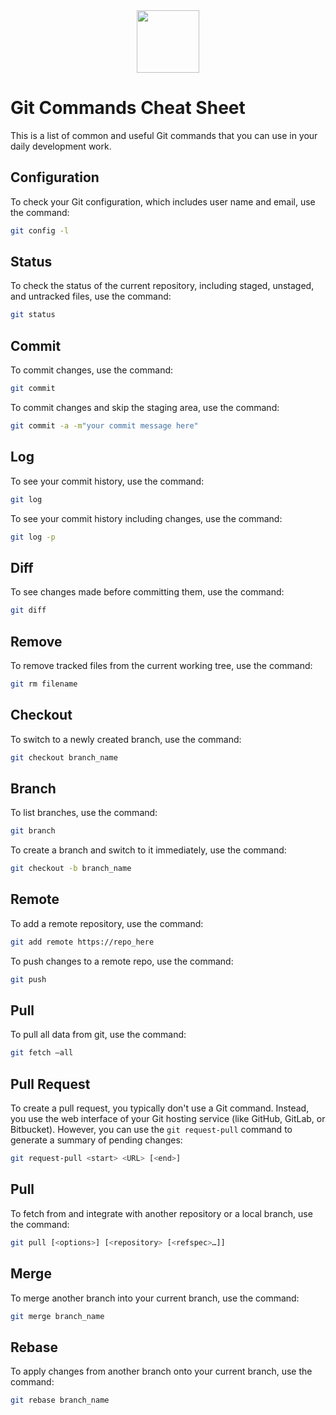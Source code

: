 <div align="center">
<img src="https://user-images.githubusercontent.com/74038190/212257468-1e9a91f1-b626-4baa-b15d-5c385dfa7ed2.gif" width="100">
</div>

# Git Commands Cheat Sheet

This is a list of common and useful Git commands that you can use in your daily development work.

## Configuration

To check your Git configuration, which includes user name and email, use the command:

```bash
git config -l
```

## Status

To check the status of the current repository, including staged, unstaged, and untracked files, use the command:

```bash
git status
```

## Commit

To commit changes, use the command:

```bash
git commit
```

To commit changes and skip the staging area, use the command:

```bash
git commit -a -m"your commit message here"
```

## Log

To see your commit history, use the command:

```bash
git log
```

To see your commit history including changes, use the command:

```bash
git log -p
```

## Diff

To see changes made before committing them, use the command:

```bash
git diff
```

## Remove

To remove tracked files from the current working tree, use the command:

```bash
git rm filename
```

## Checkout

To switch to a newly created branch, use the command:

```bash
git checkout branch_name
```

## Branch

To list branches, use the command:

```bash
git branch
```

To create a branch and switch to it immediately, use the command:

```bash
git checkout -b branch_name
```

## Remote

To add a remote repository, use the command:

```bash
git add remote https://repo_here
```

To push changes to a remote repo, use the command:

```bash
git push
```

## Pull

To pull all data from git, use the command:

```bash
git fetch –all
```

## Pull Request

To create a pull request, you typically don't use a Git command. Instead, you use the web interface of your Git hosting service (like GitHub, GitLab, or Bitbucket). However, you can use the `git request-pull` command to generate a summary of pending changes:

```bash
git request-pull <start> <URL> [<end>]
```

## Pull

To fetch from and integrate with another repository or a local branch, use the command:

```bash
git pull [<options>] [<repository> [<refspec>…​]]
```

## Merge

To merge another branch into your current branch, use the command:

```bash
git merge branch_name
```

## Rebase

To apply changes from another branch onto your current branch, use the command:

```bash
git rebase branch_name
```
